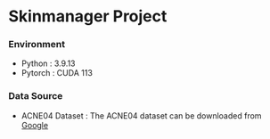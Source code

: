 # Skinmanager Project

### Environment
- Python : 3.9.13
- Pytorch : CUDA 113

### Data Source
- ACNE04 Dataset : The ACNE04 dataset can be downloaded from [Google][googlelink]

[googlelink]: https://drive.google.com/drive/folders/18yJcHXhzOv7H89t-Lda6phheAicLqMuZ "Go google"
